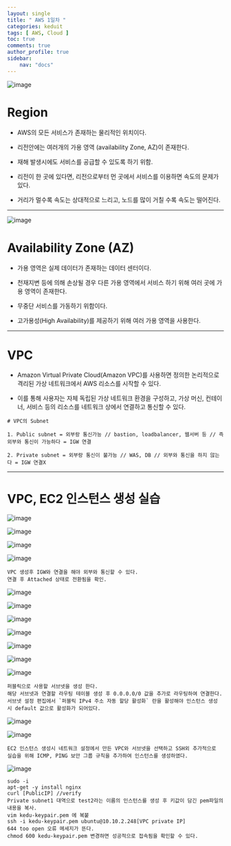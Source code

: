 ```yaml
---
layout: single
title: " AWS 1일차 "
categories: keduit
tags: [ AWS, Cloud ]
toc: true 
comments: true
author_profile: true
sidebar:
    nav: "docs"
---
```


![image](https://github.com/chaelynkang/chaelynkang.github.io/assets/128279031/9ecaf616-a579-4705-8605-dbfbceea987d)


# Region

* AWS의 모든 서비스가 존재하는 물리적인 위치이다.

* 리전안에는 여러개의 가용 영역 (availability Zone, AZ)이 존재한다. 

* 재해 발생시에도 서비스를 공급할 수 있도록 하기 위함.

* 리전이 한 곳에 있다면, 리전으로부터 먼 곳에서 서비스를 이용하면 속도의 문제가 있다.

* 거리가 멀수록 속도는 상대적으로 느리고, 노드를 많이 거칠 수록 속도는 떨어진다.

---

![image](https://github.com/chaelynkang/chaelynkang.github.io/assets/128279031/9026bcbf-6600-4332-a6ee-6b3f33aae710)

# Availability Zone (AZ)

* 가용 영역은 실제 데이터가 존재하는 데이터 센터이다.

* 천재지변 등에 의해 손상될 경우 다른 가용 영역에서 서비스 하기 위해 여러 곳에 가용 영역이 존재한다.

* 무중단 서비스를 가동하기 위함이다.

* 고가용성(High Availability)를 제공하기 위해 여러 가용 영역을 사용한다.

---

# VPC

* Amazon Virtual Private Cloud(Amazon VPC)를 사용하면 정의한 논리적으로 격리된 가상 네트워크에서 AWS 리소스를 시작할 수 있다.

* 이를 통해 사용자는 자체 독립된 가상 네트워크 환경을 구성하고, 가상 머신, 컨테이너, 서비스 등의 리소스를 네트워크 상에서 연결하고 통신할 수 있다.

```
# VPC의 Subnet

1. Public subnet = 외부랑 통신가능 // bastion, loadbalancer, 웹서버 등 // 즉 외부와 통신이 가능하다 = IGW 연결

2. Private subnet = 외부랑 통신이 불가능 // WAS, DB // 외부와 통신을 하지 않는다 = IGW 연결X
```

---

# VPC, EC2 인스턴스 생성 실습

![image](https://github.com/chaelynkang/chaelynkang.github.io/assets/128279031/1a501730-5639-4fff-8f58-252e0da0b474)

![image](https://github.com/chaelynkang/chaelynkang.github.io/assets/128279031/765ce7ad-ab3c-4808-a0e2-808aede4874d)

![image](https://github.com/chaelynkang/chaelynkang.github.io/assets/128279031/e9b587e7-dcb1-4414-8e11-d27e0ef78525)

![image](https://github.com/chaelynkang/chaelynkang.github.io/assets/128279031/94ba83a7-51b9-4bf4-866a-49944b4cb432)

```
VPC 생성후 IGW와 연결을 해야 외부와 통신할 수 있다. 
연결 후 Attached 상태로 전환됨을 확인. 
```

![image](https://github.com/chaelynkang/chaelynkang.github.io/assets/128279031/cf617de6-926e-48c4-b9d1-1a2dfd4d2ded)

![image](https://github.com/chaelynkang/chaelynkang.github.io/assets/128279031/04fd368a-9443-495b-92e6-d3ea84e10ce7)

![image](https://github.com/chaelynkang/chaelynkang.github.io/assets/128279031/f134b463-eb05-41ee-9619-2abd7dd2de2a)

![image](https://github.com/chaelynkang/chaelynkang.github.io/assets/128279031/1e9043b7-c4f1-45bb-9610-a6c2ab5b2f48)

![image](https://github.com/chaelynkang/chaelynkang.github.io/assets/128279031/1ef9a1b2-d3bf-4c37-8c11-063ac37c4c82)

![image](https://github.com/chaelynkang/chaelynkang.github.io/assets/128279031/c84326dd-ef29-4fa1-adbf-d56af2553bd3)

![image](https://github.com/chaelynkang/chaelynkang.github.io/assets/128279031/839d7547-f180-41c8-bee5-a509a45e7738)
```
퍼블릭으로 사용할 서브넷을 생성 한다.
해당 서브넷과 연결할 라우팅 테이블 생성 후 0.0.0.0/0 값을 추가로 라우팅하여 연결한다.
서브넷 설정 편집에서 `퍼블릭 IPv4 주소 자동 할당 활성화` 란을 활성해야 인스턴스 생성 시 default 값으로 활성화가 되어있다.
```
![image](https://github.com/chaelynkang/chaelynkang.github.io/assets/128279031/4d87df86-1d6f-4857-8b65-63d86ecf53d9)

![image](https://github.com/chaelynkang/chaelynkang.github.io/assets/128279031/740d2f97-491a-4b4a-9038-181280e3da64)

```
EC2 인스턴스 생성시 네트워크 설정에서 만든 VPC와 서브넷을 선택하고 SSH외 추가적으로 실습을 위해 ICMP, PING 보안 그룹 규칙을 추가하여 인스턴스를 생성하였다.
```

![image](https://github.com/chaelynkang/chaelynkang.github.io/assets/128279031/ed2ca3a3-58bd-466c-a250-47b4a76a2ce5)

```
sudo -i
apt-get -y install nginx
curl [PublicIP] //verify
Private subnet1 대역으로 test2라는 이름의 인스턴스를 생성 후 키값이 담긴 pem파일의 내용을 복사.
vim kedu-keypair.pem 에 복붙
ssh -i kedu-keypair.pem ubuntu@10.10.2.248[VPC private IP]
644 too open 오류 메세지가 뜬다.
chmod 600 kedu-keypair.pem 변경하면 성공적으로 접속됨을 확인할 수 있다.
```
